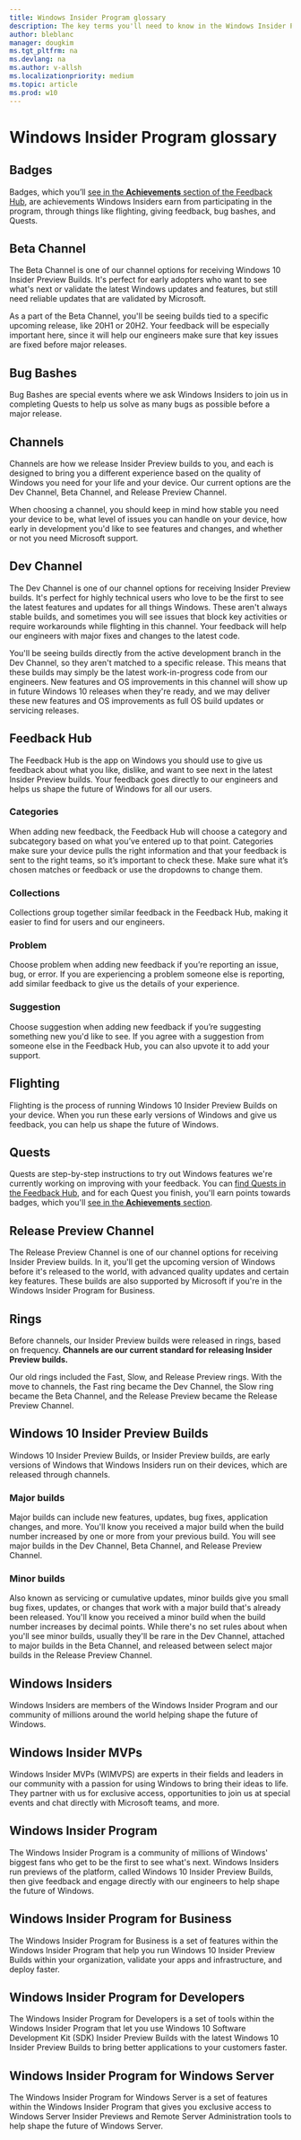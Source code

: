```yaml
---
title: Windows Insider Program glossary
description: The key terms you'll need to know in the Windows Insider Program
author: bleblanc
manager: dougkim
ms.tgt_pltfrm: na
ms.devlang: na
ms.author: v-allsh
ms.localizationpriority: medium
ms.topic: article
ms.prod: w10
---
```


# Windows Insider Program glossary

## Badges 

Badges, which you’ll [see in the **Achievements** section of the Feedback Hub](https://aka.ms/WIPAchievements), are achievements Windows Insiders earn from participating in the program, through things like flighting, giving feedback, bug bashes, and Quests.

## Beta Channel

The Beta Channel is one of our channel options for receiving Windows 10 Insider Preview Builds. It's perfect for early adopters who want to see what's next or validate the latest Windows updates and features, but still need reliable updates that are validated by Microsoft.

As a part of the Beta Channel, you'll be seeing builds tied to a specific upcoming release, like 20H1 or 20H2. Your feedback will be especially important here, since it will help our engineers make sure that key issues are fixed before major releases.

## Bug Bashes

Bug Bashes are special events where we ask Windows Insiders to join us in completing Quests to help us solve as many bugs as possible before a major release.

## Channels

Channels are how we release Insider Preview builds to you, and each is designed to bring you a different experience based on the quality of Windows you need for your life and your device. Our current options are the Dev Channel, Beta Channel, and Release Preview Channel. 

When choosing a channel, you should keep in mind how stable you need your device to be, what level of issues you can handle on your device, how early in development you'd like to see features and changes, and whether or not you need Microsoft support.

## Dev Channel

The Dev Channel is one of our channel options for receiving Insider Preview builds. It's perfect for highly technical users who love to be the first to see the latest features and updates for all things Windows. These aren't always stable builds, and sometimes you will see issues that block key activities or require workarounds while flighting in this channel. Your feedback will help our engineers with major fixes and changes to the latest code.

You'll be seeing builds directly from the active development branch in the Dev Channel, so they aren't matched to a specific release. This means that these builds may simply be the latest work-in-progress code from our engineers. New features and OS improvements in this channel will show up in future Windows 10 releases when they're ready, and we may deliver these new features and OS improvements as full OS build updates or servicing releases.

## Feedback Hub

The Feedback Hub is the app on Windows you should use to give us feedback about what you like, dislike, and want to see next in the latest Insider Preview builds. Your feedback goes directly to our engineers and helps us shape the future of Windows for all our users.

### Categories

When adding new feedback, the Feedback Hub will choose a category and subcategory based on what you’ve entered up to that point. Categories make sure your device pulls the right information and that your feedback is sent to the right teams, so it’s important to check these. Make sure what it’s chosen matches or feedback or use the dropdowns to change them.

### Collections

Collections group together similar feedback in the Feedback Hub, making it easier to find for users and our engineers.

### Problem

Choose problem when adding new feedback if you’re reporting an issue, bug, or error. If you are experiencing a problem someone else is reporting, add similar feedback to give us the details of your experience.

### Suggestion

Choose suggestion when adding new feedback if you’re suggesting something new you'd like to see. If you agree with a suggestion from someone else in the Feedback Hub, you can also upvote it to add your support.

## Flighting

Flighting is the process of running Windows 10 Insider Preview Builds on your device. When you run these early versions of Windows and give us feedback, you can help us shape the future of Windows.

## Quests

Quests are step-by-step instructions to try out Windows features we're currently working on improving with your feedback. You can [find Quests in the Feedback Hub](http://aka.ms/FBHQuests), and for each Quest you finish, you'll earn points towards badges, which you'll [see in the **Achievements** section](https://aka.ms/WIPAchievements). 

## Release Preview Channel

The Release Preview Channel is one of our channel options for receiving Insider Preview builds. In it, you'll get the upcoming version of Windows before it's released to the world, with advanced quality updates and certain key features. These builds are also supported by Microsoft if you're in the Windows Insider Program for Business.

## Rings
Before channels, our Insider Preview builds were released in rings, based on frequency. **Channels are our current standard for releasing Insider Preview builds.**

Our old rings included the Fast, Slow, and Release Preview rings. With the move to channels, the Fast ring became the Dev Channel, the Slow ring became the Beta Channel, and the Release Preview became the Release Preview Channel.  

## Windows 10 Insider Preview Builds

Windows 10 Insider Preview Builds, or Insider Preview builds, are early versions of Windows that Windows Insiders run on their devices, which are released through channels.

### Major builds

Major builds can include new features, updates, bug fixes, application changes, and more. You'll know you received a major build when the build number increased by one or more from your previous build. You will see major builds in the Dev Channel, Beta Channel, and Release Preview Channel.

### Minor builds

Also known as servicing or cumulative updates, minor builds give you small bug fixes, updates, or changes that work with a major build that's already been released. You'll know you received a minor build when the build number increases by decimal points. While there's no set rules about when you'll see minor builds, usually they'll be rare in the Dev Channel, attached to major builds in the Beta Channel, and released between select major builds in the Release Preview Channel.

## Windows Insiders
Windows Insiders are members of the Windows Insider Program and our community of millions around the world helping shape the future of Windows. 

## Windows Insider MVPs

Windows Insider MVPs (WIMVPS) are experts in their fields and leaders in our community with a passion for using Windows to bring their ideas to life. They partner with us for exclusive access, opportunities to join us at special events and chat directly with Microsoft teams, and more.

## Windows Insider Program

The Windows Insider Program is a community of millions of Windows' biggest fans who get to be the first to see what's next. Windows Insiders run previews of the platform, called Windows 10 Insider Preview Builds, then give feedback and engage directly with our engineers to help shape the future of Windows.

## Windows Insider Program for Business

The Windows Insider Program for Business is a set of features within the Windows Insider Program that help you run Windows 10 Insider Preview Builds within your organization, validate your apps and infrastructure, and deploy faster.

## Windows Insider Program for Developers

The Windows Insider Program for Developers is a set of tools within the Windows Insider Program that let you use Windows 10 Software Development Kit (SDK) Insider Preview Builds with the latest Windows 10 Insider Preview Builds to bring better applications to your customers faster.

## Windows Insider Program for Windows Server

The Windows Insider Program for Windows Server is a set of features within the Windows Insider Program that gives you exclusive access to Windows Server Insider Previews and Remote Server Administration tools to help shape the future of Windows Server.
